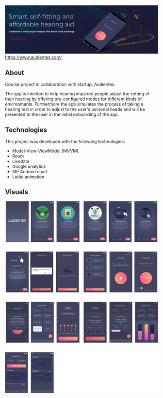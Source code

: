 ![Image of Audientes](https://github.com/NicolaiNisbeth/Audientes/blob/master/app/src/main/res/drawable/audientes_website.png?raw=true)
https://www.audientes.com/

## About
Course project in collaboration with startup, Audientes.

The app is intented to help hearing impaired people adjust the setting of their hearing by offering pre-configured modes for different kinds of environments.
Furthermore the app simulates the process of taking a hearing test in order to adjust to the user's personal needs and will be presented to the user in the initial onboarding of the app.

## Technologies
This project was developed with the following technologies:
- Model-View-ViewModel (MVVM)
- Room
- Livedata 
- Google analytics 
- MP Android chart
- Lottie animation

## Visuals
![Image of Audientes](https://github.com/NicolaiNisbeth/Audientes/blob/master/app/src/main/res/drawable/iteration_layout.png?raw=true)
